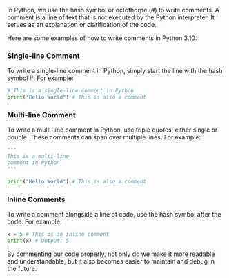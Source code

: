 In Python, we use the hash symbol or octothorpe (#) to write comments. A comment is a line of text that is not executed by the Python interpreter. It serves as an explanation or clarification of the code. 

Here are some examples of how to write comments in Python 3.10:

### Single-line Comment
To write a single-line comment in Python, simply start the line with the hash symbol #. For example:

``` python
# This is a single-line comment in Python
print("Hello World") # This is also a comment
```

### Multi-line Comment
To write a multi-line comment in Python, use triple quotes, either single or double. These comments can span over multiple lines. For example:

``` python
"""
This is a multi-line 
comment in Python
"""

print("Hello World") # This is also a comment
```

### Inline Comments
To write a comment alongside a line of code, use the hash symbol after the code. For example:

``` python
x = 5 # This is an inline comment
print(x) # Output: 5
```

By commenting our code properly, not only do we make it more readable and understandable, but it also becomes easier to maintain and debug in the future.